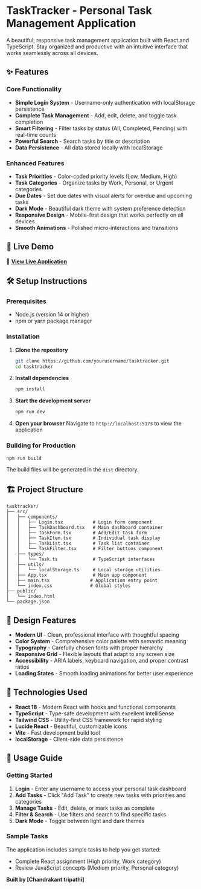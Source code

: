 # TaskTracker - Personal Task Management Application

A beautiful, responsive task management application built with React and TypeScript. Stay organized and productive with an intuitive interface that works seamlessly across all devices.

## ✨ Features

### Core Functionality
- **Simple Login System** - Username-only authentication with localStorage persistence
- **Complete Task Management** - Add, edit, delete, and toggle task completion
- **Smart Filtering** - Filter tasks by status (All, Completed, Pending) with real-time counts
- **Powerful Search** - Search tasks by title or description
- **Data Persistence** - All data stored locally with localStorage

### Enhanced Features
- **Task Priorities** - Color-coded priority levels (Low, Medium, High)
- **Task Categories** - Organize tasks by Work, Personal, or Urgent categories
- **Due Dates** - Set due dates with visual alerts for overdue and upcoming tasks
- **Dark Mode** - Beautiful dark theme with system preference detection
- **Responsive Design** - Mobile-first design that works perfectly on all devices
- **Smooth Animations** - Polished micro-interactions and transitions

## 🚀 Live Demo

🔗 **[View Live Application]([https://your-deployed-url.com](https://task-tracker-chandrakant.netlify.app/))**


## 🛠️ Setup Instructions

### Prerequisites
- Node.js (version 14 or higher)
- npm or yarn package manager

### Installation

1. **Clone the repository**
   ```bash
   git clone https://github.com/yourusername/tasktracker.git
   cd tasktracker
   ```

2. **Install dependencies**
   ```bash
   npm install
   ```

3. **Start the development server**
   ```bash
   npm run dev
   ```

4. **Open your browser**
   Navigate to `http://localhost:5173` to view the application

### Building for Production

```bash
npm run build
```

The build files will be generated in the `dist` directory.

## 🏗️ Project Structure

```
tasktracker/
├── src/
│   ├── components/
│   │   ├── Login.tsx           # Login form component
│   │   ├── TaskDashboard.tsx   # Main dashboard container
│   │   ├── TaskForm.tsx        # Add/Edit task form
│   │   ├── TaskItem.tsx        # Individual task display
│   │   ├── TaskList.tsx        # Task list container
│   │   └── TaskFilter.tsx      # Filter buttons component
│   ├── types/
│   │   └── Task.ts             # TypeScript interfaces
│   ├── utils/
│   │   └── localStorage.ts     # Local storage utilities
│   ├── App.tsx                 # Main app component
│   ├── main.tsx               # Application entry point
│   └── index.css              # Global styles
├── public/
│   └── index.html
└── package.json
```

## 🎨 Design Features

- **Modern UI** - Clean, professional interface with thoughtful spacing
- **Color System** - Comprehensive color palette with semantic meaning
- **Typography** - Carefully chosen fonts with proper hierarchy
- **Responsive Grid** - Flexible layouts that adapt to any screen size
- **Accessibility** - ARIA labels, keyboard navigation, and proper contrast ratios
- **Loading States** - Smooth loading animations for better user experience

## 🔧 Technologies Used

- **React 18** - Modern React with hooks and functional components
- **TypeScript** - Type-safe development with excellent IntelliSense
- **Tailwind CSS** - Utility-first CSS framework for rapid styling
- **Lucide React** - Beautiful, customizable icons
- **Vite** - Fast development build tool
- **localStorage** - Client-side data persistence

## 🎯 Usage Guide

### Getting Started
1. **Login** - Enter any username to access your personal task dashboard
2. **Add Tasks** - Click "Add Task" to create new tasks with priorities and categories
3. **Manage Tasks** - Edit, delete, or mark tasks as complete
4. **Filter & Search** - Use filters and search to find specific tasks
5. **Dark Mode** - Toggle between light and dark themes

### Sample Tasks
The application includes sample tasks to help you get started:
- Complete React assignment (High priority, Work category)
- Review JavaScript concepts (Medium priority, Personal category)

**Built by [Chandrakant tripathi]**
